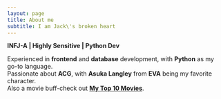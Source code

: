 ```yaml
---
layout: page
title: About me
subtitle: I am Jack\'s broken heart
---
```


**INFJ-A \| Highly Sensitive \| Python Dev**

Experienced in **frontend** and **database** development, with **Python** as my go-to language.  
Passionate about **ACG**, with **Asuka Langley** from **EVA** being my favorite character.  
Also a movie buff-check out [**My Top 10 Movies**](https://www.douban.com/doulist/149957537/).
